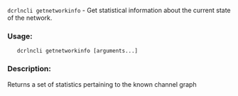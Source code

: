 `dcrlncli getnetworkinfo` - Get statistical information about the current state of the network.

### Usage:
```
   dcrlncli getnetworkinfo [arguments...]
```

### Description:
   Returns a set of statistics pertaining to the known channel graph
